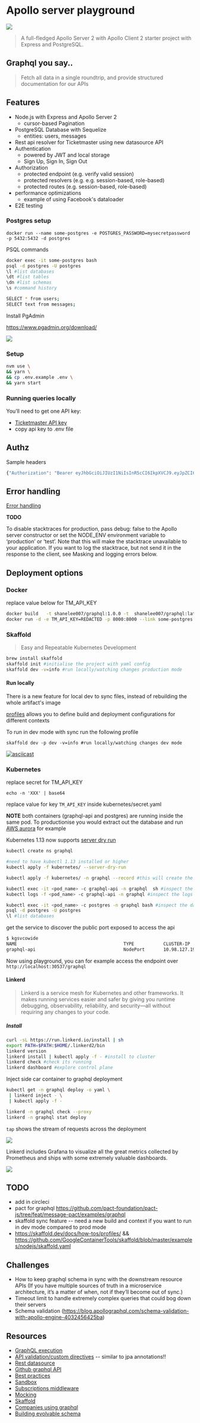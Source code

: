 # Apollo server playground

![](https://graphql.org/img/og_image.png)

> A full-fledged Apollo Server 2 with Apollo Client 2 starter project with Express and PostgreSQL.

## Graphql you say..

> Fetch all data in a single roundtrip, and provide structured documentation for our APIs

## Features

- Node.js with Express and Apollo Server 2
  - cursor-based Pagination
- PostgreSQL Database with Sequelize
  - entities: users, messages
- Rest api resolver for Ticketmaster using new datasource API
- Authentication
  - powered by JWT and local storage
  - Sign Up, Sign In, Sign Out
- Authorization
  - protected endpoint (e.g. verify valid session)
  - protected resolvers (e.g. e.g. session-based, role-based)
  - protected routes (e.g. session-based, role-based)
- performance optimizations
  - example of using Facebook's dataloader
- E2E testing

### Postgres setup

`docker run --name some-postgres -e POSTGRES_PASSWORD=mysecretpassword -p 5432:5432 -d postgres`

PSQL commands

```bash
docker exec -it some-postgres bash
psql -d postgres -U postgres
\l #list databases
\dt #list tables
\dn #list schemas
\s #command history

SELECT * from users;
SELECT text from messages;
```

Install PgAdmin

https://www.pgadmin.org/download/

![](docs/pgAdmin4.png)

### Setup

```bash
nvm use \
&& yarn \
&& cp .env.example .env \
&& yarn start
```

### Running queries locally

You’ll need to get one API key:

- [Ticketmaster API key](https://developer.ticketmaster.com/products-and-docs/apis/getting-started/)
- copy api key to .env file

## Authz

Sample headers

```bash
{"Authorization": "Bearer eyJhbGciOiJIUzI1NiIsInR5cCI6IkpXVCJ9.eyJpZCI6NywiZW1haWwiOiJzbGVlMUBzZWVrLmNvbS5hdSIsInVzZXJuYW1lIjoic2hhbmUxIiwiaWF0IjoxNTQzODA5NjU2LCJleHAiOjE1NDM4MTE0NTZ9.hKV1vR6kV3hCCAMxBtGsuXeZ5MUq1TIwQSGcvk_gb_M"}
```

## Error handling

[Error handling](https://www.apollographql.com/docs/apollo-server/v2/features/errors.html)

**TODO**

To disable stacktraces for production, pass debug: false to the Apollo server constructor or set the NODE_ENV environment variable to ‘production’ or ‘test’. Note that this will make the stacktrace unavailable to your application. If you want to log the stacktrace, but not send it in the response to the client, see Masking and logging errors below.

## Deployment options

### Docker

replace value below for TM_API_KEY

```bash
docker build   -t shanelee007/graphql:1.0.0 -t  shanelee007/graphql:latest .
docker run -d -e TM_API_KEY=REDACTED -p 8000:8000 --link some-postgres  shanelee007/graphql:1.1.0
```

### Skaffold

> Easy and Repeatable Kubernetes Development

```bash
brew install skaffold
skaffold init #initialise the project with yaml config
skaffold dev -v=info #run locally/watching changes production mode

```

#### Run locally

There is a new feature for local dev to sync files, instead of rebuilding the whole artifact's image

[profiles](https://skaffold.dev/docs/how-tos/profiles/) allows you to define build and deployment configurations for different contexts

To run in dev mode with sync run the following profile

`skaffold dev -p dev -v=info #run locally/watching changes dev mode`

[![asciicast](https://asciinema.org/a/220028.svg)](https://asciinema.org/a/220028)

### Kubernetes

replace secret for TM_API_KEY

`echo -n 'XXX' | base64`

replace value for key `TM_API_KEY` inside kubernetes/secret.yaml

**NOTE** both containers (graphql-api and postgres) are running inside the same pod.
To productionise you would extract out the database and run [AWS aurora](https://aws.amazon.com/rds/aurora/details/postgresql-details/) for example

Kubernetes 1.13 now supports [server dry run](https://kubernetes.io/blog/2019/01/14/apiserver-dry-run-and-kubectl-diff/)

```bash
kubectl create ns graphql

#need to have kubectl 1.13 installed or higher
kubectl apply -f kubernetes/ --server-dry-run

kubectl apply -f kubernetes/ -n graphql --record #this will create the deployment, service and the config on the cluster

kubectl exec -it <pod_name> -c graphql-api -n graphql  sh #inspect the container
kubectl logs -f <pod_name> -c graphql-api -n graphql #inspect the logs

kubectl exec -it <pod_name> -c postgres -n graphql bash #inspect the database
psql -d postgres -U postgres
\l #list databases
```

get the service to discover the public port exposed to access the api

```bash
$ kgsvcowide
NAME                                        TYPE           CLUSTER-IP       EXTERNAL-IP   PORT(S)          AGE       SELECTOR
graphql-api                                 NodePort       10.98.127.193    <none>        8000:30537/TCP   40m       app=graphql
```

Now using playground, you can for example access the endpoint over `http://localhost:30537/graphql`

#### Linkerd

> Linkerd is a service mesh for Kubernetes and other frameworks. It makes running services easier and safer by giving you runtime debugging, observability, reliability, and security—all without requiring any changes to your code.

##### Install

```bash
curl -sL https://run.linkerd.io/install | sh
export PATH=$PATH:$HOME/.linkerd2/bin
linkerd version
linkerd install | kubectl apply -f - #install to cluster
linkerd check #check its running
linkerd dashboard #explore control plane
```

Inject side car container to graphql deployment

```bash
kubectl get -n graphql deploy -o yaml \
 | linkerd inject - \
 | kubectl apply -f -

linkerd -n graphql check --proxy
linkerd -n graphql stat deploy
```

`tap` shows the stream of requests across the deployment

![](docs/Linkerdtap.png)

Linkerd includes Grafana to visualize all the great metrics collected by Prometheus and ships with some extremely valuable dashboards.

![](docs/GrafanaLinkerdDeployment.png)

## TODO

- add in circleci
- pact for graphql https://github.com/pact-foundation/pact-js/tree/feat/message-pact/examples/graphql
- skaffold sync feature -- need a new build and context if you want to run in dev mode compared to prod mode
- https://skaffold.dev/docs/how-tos/profiles/ && https://github.com/GoogleContainerTools/skaffold/blob/master/examples/nodejs/skaffold.yaml

## Challenges

- How to keep graphql schema in sync with the downstream resource APIs (If you have multiple sources of truth in a microservice architecture, it’s a matter of when, not if they’ll become out of sync.)
- Timeout limit to handle extremely complex queries that could bog down their servers
- Schema validation (https://blog.apollographql.com/schema-validation-with-apollo-engine-4032456425ba)

## Resources

- [GraphQL execution](https://graphql.github.io/learn/execution/)
- [API validation/custom directives](https://blog.apollographql.com/graphql-validation-using-directives-4908fd5c1055) -- similar to jpa annotations!!
- [Rest datasource](https://www.apollographql.com/docs/apollo-server/v2/features/data-sources.html)
- [Github graphql API](https://developer.github.com/v4/)
- [Best practices](https://graphql.github.io/learn/best-practices/)
- [Sandbox](https://codesandbox.io/s/apollo-server)
- [Subscriptions middleware](https://www.apollographql.com/docs/apollo-server/v2/features/subscriptions.html#middleware)
- [Mocking](https://www.apollographql.com/docs/apollo-server/v2/features/mocking.html)
- [Skaffold](https://ahmet.im/blog/skaffold/)
- [Companies using graphql](https://stackshare.io/posts/companies-using-graphql-in-production-2018)
- [Building evolvable schema](https://blog.apollographql.com/graphql-schema-design-building-evolvable-schemas-1501f3c59ed5)
